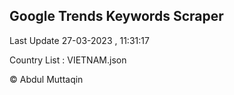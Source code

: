 

## Google Trends Keywords Scraper 
 
Last Update 27-03-2023 , 11:31:17

Country List :
VIETNAM.json



© Abdul Muttaqin 
